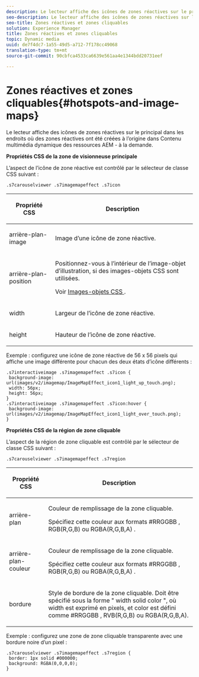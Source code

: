 ```yaml
---
description: Le lecteur affiche des icônes de zones réactives sur le principal dans les endroits où des zones réactives ont été créées à l’origine dans Contenu multimédia dynamique des ressources AEM - à la demande.
seo-description: Le lecteur affiche des icônes de zones réactives sur le principal dans les endroits où des zones réactives ont été créées à l’origine dans Contenu multimédia dynamique des ressources AEM - à la demande.
seo-title: Zones réactives et zones cliquables
solution: Experience Manager
title: Zones réactives et zones cliquables
topic: Dynamic media
uuid: de7f4dc7-1a55-49d5-a712-7f178cc49068
translation-type: tm+mt
source-git-commit: 90cbfca4533ca6639e561aa4e1344bdd20731eef

---
```



# Zones réactives et zones cliquables{#hotspots-and-image-maps}

Le lecteur affiche des icônes de zones réactives sur le principal dans les endroits où des zones réactives ont été créées à l’origine dans Contenu multimédia dynamique des ressources AEM - à la demande.

<!--<a id="section_061E550C1C1D4DB2BD663A898895B38C"></a>-->

**Propriétés CSS de la zone de visionneuse principale**

L’aspect de l’icône de zone réactive est contrôlé par le sélecteur de classe CSS suivant :

```
.s7carouselviewer .s7imagemapeffect .s7icon
```

<table id="table_94EE3F5BBE4547C0B4943471CEE7EDE4"> 
 <thead> 
  <tr> 
   <th colname="col1" class="entry"> <p> Propriété CSS </p> </th> 
   <th colname="col2" class="entry"> <p>Description </p> </th> 
  </tr> 
 </thead>
 <tbody> 
  <tr> 
   <td colname="col1"> <p> <span class="codeph"> arrière-plan-image </span> </p> </td> 
   <td colname="col2"> <p>Image d’une icône de zone réactive. </p> </td> 
  </tr> 
  <tr> 
   <td colname="col1"> <p> <span class="codeph"> arrière-plan-position </span> </p> </td> 
   <td colname="col2"> <p>Positionnez-vous à l’intérieur de l’image-objet d’illustration, si des images-objets CSS sont utilisées. </p> <p>Voir <a href="../../../c-html5-aem-asset-viewers/c-html5-aem-interactive-images/c-html5-aem-interactive-image-customizingviewer/c-html5-aem-interactive-image-customizingviewer.md#section-9b6d8d601cb441d08214dada7bb4eddc" format="dita" scope="local"> Images-objets CSS </a>. </p> </td> 
  </tr> 
  <tr> 
   <td colname="col1"> <p> <span class="codeph"> width </span> </p> </td> 
   <td colname="col2"> <p>Largeur de l’icône de zone réactive. </p> </td> 
  </tr> 
  <tr> 
   <td colname="col1"> <p> <span class="codeph"> height </span> </p> </td> 
   <td colname="col2"> <p>Hauteur de l’icône de zone réactive. </p> </td> 
  </tr> 
 </tbody> 
</table>

Exemple : configurez une icône de zone réactive de 56 x 56 pixels qui affiche une image différente pour chacun des deux états d’icône différents :

```
.s7interactiveimage .s7imagemapeffect .s7icon { 
 background-image: url(images/v2/imagemap/ImageMapEffect_icon1_light_up_touch.png); 
 width: 56px; 
 height: 56px; 
} 
.s7interactiveimage .s7imagemapeffect .s7icon:hover { 
 background-image: url(images/v2/imagemap/ImageMapEffect_icon1_light_over_touch.png); 
}
```

<!--<a id="section_26D0B8444D1F42D493793FF54968C0B9"></a>-->

**Propriétés CSS de la région de zone cliquable**

L’aspect de la région de zone cliquable est contrôlé par le sélecteur de classe CSS suivant :

`.s7carouselviewer .s7imagemapeffect .s7region`

<table id="table_DAE7A78AA4A74DC78B2D94F29E8E236B"> 
 <thead> 
  <tr> 
   <th colname="col1" class="entry"> <p> Propriété CSS </p> </th> 
   <th colname="col2" class="entry"> <p>Description </p> </th> 
  </tr> 
 </thead>
 <tbody> 
  <tr> 
   <td colname="col1"> <p> <span class="codeph"> arrière-plan </span> </p> </td> 
   <td colname="col2"> <p>Couleur de remplissage de la zone cliquable. </p> <p>Spécifiez cette couleur aux formats <span class="codeph"> #RRGGBB </span>, <span class="codeph"> RGB(R,G,B) </span>ou <span class="codeph"> RGBA(R,G,B,A) </span> . </p> </td> 
  </tr> 
  <tr> 
   <td colname="col1"> <p> <span class="codeph"> arrière-plan-couleur </span> </p> </td> 
   <td colname="col2"> <p>Couleur de remplissage de la zone cliquable. </p> <p>Spécifiez cette couleur aux formats <span class="codeph"> #RRGGBB </span>, <span class="codeph"> RGB(R,G,B) </span>ou <span class="codeph"> RGBA(R,G,B,A) </span> . </p> </td> 
  </tr> 
  <tr> 
   <td colname="col1"> <p> <span class="codeph"> bordure </span> </p> </td> 
   <td colname="col2"> <p> Style de bordure de la zone cliquable. Doit être spécifié sous la forme " <span class="codeph"> width </span> solid color <span class="codeph"> ", où </span>width <span class="codeph"> </span> <span class="codeph"> est exprimé en pixels, et color  est défini comme  #RRGGBB , RVB(R,G,B) ou RGBA(R,G,B,A).</span><span class="codeph"></span><span class="codeph"></span><span class="codeph"></span> </p> </td> 
  </tr> 
 </tbody> 
</table>

Exemple : configurez une zone de zone cliquable transparente avec une bordure noire d’un pixel :

```
.s7carouselviewer .s7imagemapeffect .s7region { 
 border: 1px solid #000000; 
 background: RGBA(0,0,0,0);  
}
```

